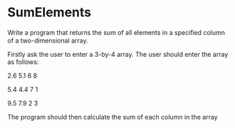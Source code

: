 # SumElements

Write a program that returns the sum of all elements in a speciﬁed
column of a two-dimensional array.

Firstly ask the user to enter a 3-by-4 array. The user should enter the array
as follows:

   2.6    5.1    6    8
   
   5.4   4.4    7    1
   
   9.5   7.9    2    3

The program should then calculate the sum of each column in the array
